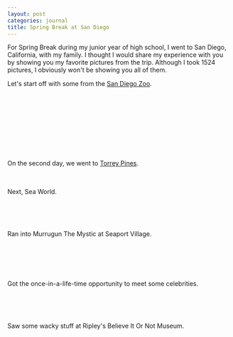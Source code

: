 ```yaml
---
layout: post
categories: journal
title: Spring Break at San Diego
---
```


For Spring Break during my junior year of high school, I went to San Diego, California, with my family.  I thought I would share my experience with you by showing you my favorite pictures from the trip.  Although I took 1524 pictures, I obviously won't be showing you all of them.

Let's start off with some from the [San Diego Zoo](http://zoo.sandiegozoo.org/).

<div class="photoset-grid-lightbox" data-layout="2" style="visibility: hidden;">
	<img src="{{ site.url }}/uploads/2015/journal/san-diego/zoo-5.jpg" data-highres="{{ site.url }}/uploads/2015/journal/san-diego/zoo-5.jpg">
	<img src="{{ site.url }}/uploads/2015/journal/san-diego/zoo-6.jpg" data-highres="{{ site.url }}/uploads/2015/journal/san-diego/zoo-6.jpg">
	<figcaption><p>Here are two Pandas.  The one on the left is a Giant Panda.  There are 12 pandas that live in the United States, and this is one of them.  San Diego Zoo houses three of the 12.  The one on the right is a Red Panda.  Ironically, these two species aren't related at all.</p></figcaption>
</div>

<div class="photoset-grid-lightbox" data-layout="1221" style="visibility: hidden;">
	<img src="{{ site.url }}/uploads/2015/journal/san-diego/zoo-1.jpg" data-highres="{{ site.url }}/uploads/2015/journal/san-diego/zoo-1.jpg">
	<img src="{{ site.url }}/uploads/2015/journal/san-diego/zoo-9.jpg" data-highres="{{ site.url }}/uploads/2015/journal/san-diego/zoo-9.jpg">
	<img src="{{ site.url }}/uploads/2015/journal/san-diego/zoo-3.jpg" data-highres="{{ site.url }}/uploads/2015/journal/san-diego/zoo-3.jpg">
	<img src="{{ site.url }}/uploads/2015/journal/san-diego/zoo-7.jpg" data-highres="{{ site.url }}/uploads/2015/journal/san-diego/zoo-7.jpg">
	<img src="{{ site.url }}/uploads/2015/journal/san-diego/zoo-8.jpg" data-highres="{{ site.url }}/uploads/2015/journal/san-diego/zoo-8.jpg">
	<img src="{{ site.url }}/uploads/2015/journal/san-diego/zoo-2.jpg" data-highres="{{ site.url }}/uploads/2015/journal/san-diego/zoo-2.jpg">
</div>

On the second day, we went to [Torrey Pines](http://www.torreypine.org/).

<div class="photoset-grid-lightbox" data-layout="121" style="visibility: hidden;">
	<img src="{{ site.url }}/uploads/2015/journal/san-diego/torrey-1.jpg" data-highres="{{ site.url }}/uploads/2015/journal/san-diego/torrey-1.jpg">
	<img src="{{ site.url }}/uploads/2015/journal/san-diego/torrey-3.jpg" data-highres="{{ site.url }}/uploads/2015/journal/san-diego/torrey-3.jpg">
	<img src="{{ site.url }}/uploads/2015/journal/san-diego/torrey-4.jpg" data-highres="{{ site.url }}/uploads/2015/journal/san-diego/torrey-4.jpg">
	<img src="{{ site.url }}/uploads/2015/journal/san-diego/torrey-2.jpg" data-highres="{{ site.url }}/uploads/2015/journal/san-diego/torrey-2.jpg">
</div>

Next, Sea World.

<div class="photoset-grid-lightbox" data-layout="1221" style="visibility: hidden;">
	<img src="{{ site.url }}/uploads/2015/journal/san-diego/sea-1.jpg" data-highres="{{ site.url }}/uploads/2015/journal/san-diego/sea-1.jpg">
	<img src="{{ site.url }}/uploads/2015/journal/san-diego/sea-2.jpg" data-highres="{{ site.url }}/uploads/2015/journal/san-diego/sea-2.jpg">
	<img src="{{ site.url }}/uploads/2015/journal/san-diego/sea-3.jpg" data-highres="{{ site.url }}/uploads/2015/journal/san-diego/sea-3.jpg">
	<img src="{{ site.url }}/uploads/2015/journal/san-diego/sea-5.jpg" data-highres="{{ site.url }}/uploads/2015/journal/san-diego/sea-5.jpg">
	<img src="{{ site.url }}/uploads/2015/journal/san-diego/sea-6.jpg" data-highres="{{ site.url }}/uploads/2015/journal/san-diego/sea-6.jpg">
	<img src="{{ site.url }}/uploads/2015/journal/san-diego/sea-4.jpg" data-highres="{{ site.url }}/uploads/2015/journal/san-diego/sea-4.jpg">
	<figcaption><p>"So long and thanks for all the fish." &mdash; Dolphins, Probably.</p></figcaption>
</div>

Ran into Murrugun The Mystic at Seaport Village.

<div class="photoset-grid-lightbox" data-layout="2" style="visibility: hidden;">
	<img src="{{ site.url }}/uploads/2015/journal/san-diego/murrugun-1.jpg" data-highres="{{ site.url }}/uploads/2015/journal/san-diego/murrugun-1.jpg">
	<img src="{{ site.url }}/uploads/2015/journal/san-diego/murrugun-2.jpg" data-highres="{{ site.url }}/uploads/2015/journal/san-diego/murrugun-2.jpg">
	<figcaption><p>This was pretty impressive.  You should have been there.  And no, this wasn't fake.  He dissembled the sword and everything.</p></figcaption>
</div>

Got the once-in-a-life-time opportunity to meet some celebrities.

<div class="photoset-grid-lightbox" data-layout="122" style="visibility: hidden;">
	<img src="{{ site.url }}/uploads/2015/journal/san-diego/celeb-2.jpg" data-highres="{{ site.url }}/uploads/2015/journal/san-diego/celeb-2.jpg">
	<img src="{{ site.url }}/uploads/2015/journal/san-diego/celeb-1.jpg" data-highres="{{ site.url }}/uploads/2015/journal/san-diego/celeb-1.jpg">
	<img src="{{ site.url }}/uploads/2015/journal/san-diego/celeb-3.jpg" data-highres="{{ site.url }}/uploads/2015/journal/san-diego/celeb-3.jpg">
	<img src="{{ site.url }}/uploads/2015/journal/san-diego/celeb-4.jpg" data-highres="{{ site.url }}/uploads/2015/journal/san-diego/celeb-4.jpg">
	<img src="{{ site.url }}/uploads/2015/journal/san-diego/celeb-5.jpg" data-highres="{{ site.url }}/uploads/2015/journal/san-diego/celeb-5.jpg">
	<figcaption><p>These pictures were taken at the Wax Museum on Hollywood Blvd.</p></figcaption>
</div>

Saw some wacky stuff at Ripley's Believe It Or Not Museum.

<div class="photoset-grid-lightbox" data-layout="12" style="visibility: hidden;">
	<img src="{{ site.url }}/uploads/2015/journal/san-diego/rip-3.jpg" data-highres="{{ site.url }}/uploads/2015/journal/san-diego/rip-3.jpg">
	<img src="{{ site.url }}/uploads/2015/journal/san-diego/rip-2.jpg" data-highres="{{ site.url }}/uploads/2015/journal/san-diego/rip-2.jpg">
	<img src="{{ site.url }}/uploads/2015/journal/san-diego/rip-1.jpg" data-highres="{{ site.url }}/uploads/2015/journal/san-diego/rip-1.jpg">
	<figcaption><p>Thought that dress was pretty cool.  I wouldn't wear it, though.</p></figcaption>
</div>











